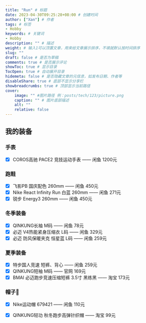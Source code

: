 ```yaml
---
title: "Run" # 标题
date: 2023-04-30T09:25:28+08:00 # 创建时间
author: ["Xan"] # 作者
tags: # 标签
- Hobby 
keywords: # 关键词
- Hobby 
description: "" # 描述
weight: # 输入1可以顶置文章，用来给文章展示排序，不填就默认按时间排序
slug: ""
draft: false # 是否为草稿
comments: true # 是否展示评论
showToc: true # 显示目录
TocOpen: true # 自动展开目录
hidemeta: false # 是否隐藏文章的元信息，如发布日期、作者等
disableShare: true # 底部不显示分享栏
showbreadcrumbs: true # 顶部显示当前路径
cover:
    image: "" #图片路径 例：posts/tech/123/picture.png
    caption: "" # 图片底部描述
    alt: ""
    relative: false
---
```


## 我的装备
### 手表
+ [x] COROS高驰 PACE2 竞技运动手表 —— 闲鱼 1200元
### 跑鞋
+ [x] 飞影PB 国庆配色 260mm —— 闲鱼 450元
+ [x] Nike React Infinity Run 白蓝 260mm —— 闲鱼 271元
+ [x] 锐步 Energy3 260mm —— 闲鱼 450元
### 冬季装备
+ [x] QINKUNG长袖 M码 —— 闲鱼 78元 
+ [x] 必迈 V4热能紧身压缩衣 L码 —— 闲鱼 329元 
+ [x] 必迈 防风保暖夹克 恒星蓝 L码 —— 闲鱼  259元
### 夏季装备
+ [x] 特步国人竞速 短裤、背心 —— 闲鱼 259元
+ [x] QINKUNG短袖 M码 —— 官网 169元
+ [x] BMAI 必迈跑步竞速压缩短裤 3.5寸 黑练黑 —— 淘宝 173元
### 帽子🧢
+ [x] Nike运动帽 679421 —— 闲鱼 110元
+ [x] QINKUNG轻功 秋冬跑步高弹针织帽 —— 淘宝 99元

